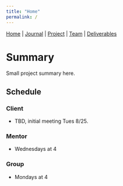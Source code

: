 ```yaml
---
title: "Home"
permalink: /
---
```

[Home](/Overview/) | [Journal](/Overview/journal) | [Project](/Overview/project) | [Team](/Overview/team) | [Deliverables](/Overview/deliverables)


# Summary

Small project summary here. 

## Schedule

### Client
- TBD, initial meeting Tues 8/25. 

### Mentor
- Wednesdays at 4

### Group
- Mondays at 4 
